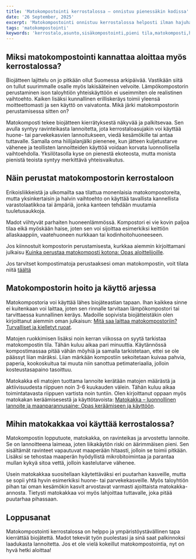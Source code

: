 ```yaml
---
title: 'Matokompostointi kerrostalossa – onnistuu pienessäkin kodissa'
date: '26 September, 2025'
excerpt: 'Matokompostointi onnistuu kerrostalossa helposti ilman hajuhaittoja. Opi perustamaan oma matokomposti ja hyödyntämään matokakka huonekasveissa, parvekkeella tai mökillä.'
tags: 'matokompostointi'
keywords: 'kerrostalo,asunto,sisäkompostointi,pieni tila,matokomposti,hajuton,huonekasvit,parveke,mökki,biojäte,keittiöjäte,kompostointi,helppous,vähätilainen,kaupunkikompostointi,ekologisuus,ympäristö,asuminen,kierrätys,ravinnekierto,jätteiden hyödyntäminen'
---
```


## Miksi matokompostointi kannattaa aloittaa myös kerrostalossa?

Biojätteen lajittelu on jo pitkään ollut Suomessa arkipäivää. Vastikään siitä on tullut suurimmalle osalle myös lakisääteinen velvoite. Lämpökompostorin perustaminen ison taloyhtiön yhteiskäyttöön ei useimmiten ole realistinen vaihtoehto. Kaiken lisäksi kunnallinen erilliskeräys toimii yleensä moitteettomasti ja sen käyttö on vaivatonta. Mikä järki matokompostorin perustamisessa sitten on?

Matokomposti tekee biojätteen kierrätyksestä näkyvää ja palkitsevaa. Sen avulla syntyy ravinteikasta lannoitetta, jota kerrostaloasujakin voi käyttää huone- tai parvekekasvien lannoitukseen, viedä kesämökille tai antaa tuttavalle. Samalla oma hiilijalanjälki pienenee, kun jätteen kuljetustarve vähenee ja teollisten lannoitteiden käyttöä voidaan korvata luonnollisella vaihtoehdolla. Yksilötasolla kyse on pienestä ekoteosta, mutta monista pienistä teoista syntyy merkittävä yhteisvaikutus.

## Näin perustat matokompostorin kerrostaloon

Erikoisliikkeistä ja ulkomailta saa tilattua monenlaisia matokompostoreita, mutta yksinkertaisin ja halvin vaihtoehto on käyttää tavallista kannellista varastolaatikkoa tai ämpäriä, jonka kanteen tehdään muutamia tuuletusaukkoja.

Madot viihtyvät parhaiten huoneenlämmössä. Kompostori ei vie kovin paljoa tilaa eikä myöskään haise, joten sen voi sijoittaa esimerkiksi keittiön allaskaappiin, vaatehuoneen nurkkaan tai kodinhoitohuoneeseen.

Jos kiinnostuit kompostorin perustamisesta, kurkkaa aiemmin kirjoittamani julkaisu [Kuinka perustaa matokomposti kotona: Opas aloittelijoille](https://www.luomuliero.fi/blogi/julkaisu/kuinka-perustaa-matokomposti-kotona-opas-aloittelijoille).

<aside>Jos tarvitset kompostimatoja perustaaksesi oman matokompostin, voit tilata niitä <a href="https://www.luomuliero.fi/madot">täältä</a></aside>

## Matokompostorin hoito ja käyttö arjessa

Matokompostoria voi käyttää lähes biojäteastian tapaan. Ihan kaikkea sinne ei kuitenkaan voi laittaa, joten sen rinnalle tarvitaan lämpökompostori tai tarvittaessa kunnallinen keräys. Madoille sopivista biojätteistäkin olen kirjoittanut aiemmin oman julkaisun: [Mitä saa laittaa matokompostoriin? Turvalliset ja kielletyt ruoat](https://www.luomuliero.fi/blogi/julkaisu/mita-saa-laittaa-matokompostoriin-turvalliset-ja-kielletyt-ruoat).

Matojen ruokkimisen lisäksi noin kerran viikossa on syytä tarkistaa matokompostin tila. Tähän kuluu aikaa pari minuuttia. Käytännössä kompostimassaa pitää vähän möyhiä ja samalla tarkistetaan, ettei se ole päässyt liian märäksi. Liian märkään kompostiin sekoitetaan kuivaa pahvia, paperia, kookoskuitua tai muuta niin sanottua petimateriaalia, jolloin kosteustasapaino tasoittuu.

Matokakka eli matojen tuottama lannoite kerätään matojen määrästä ja aktiivisuudesta riippuen noin 3-6 kuukauden välein. Tähän kuluu aikaa toimintatavasta riippuen vartista noin tuntiin. Olen kirjoittanut oppaan myös matokakan keräämisesestä ja käyttötavoista: [Matokakka – luonnollinen lannoite ja maanparannusaine: Opas keräämiseen ja käyttöön](https://www.luomuliero.fi/blogi/julkaisu/matokakka-luonnollinen-lannoite-opas-aloittelijoille).

## Mihin matokakkaa voi käyttää kerrostalossa?

Matokompostin lopputuote, matokakka, on ravinteikas ja arvostettu lannoite. Se on lannoitteena laimeaa, joten liikakäytön riski on äärimmäisen pieni. Sen sisältämät ravinteet vapautuvat maaperään hitaasti, jolloin se toimii pitkään. Lisäksi se tehostaa maaperän hyödyllistä mikrobitoimintaa ja parantaa mullan kykyä sitoa vettä, jolloin kastelutarve vähenee.

Usein matokakkaa suositellaan käytettäväksi eri puutarhan kasveille, mutta se sopii yhtä hyvin esimerkiksi huone- tai parvekekasveille. Myös taloyhtiön pihan tai oman kesämökin kasvit arvostavat varmasti ajoittaista matokakka-annosta. Tietysti matokakkaa voi myös lahjoittaa tuttavalle, joka pitää puutarhaa pihassaan.

## Loppusanat

Matokompostointi kerrostalossa on helppo ja ympäristöystävällinen tapa kierrättää biojätettä. Madot tekevät työn puolestasi ja sinä saat palkinnoksi laadukasta lannoitetta. Jos et ole vielä kokeillut matokompostointia, nyt on hyvä hetki aloittaa!
